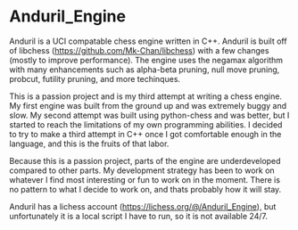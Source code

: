 # Anduril_Engine

Anduril is a UCI compatable chess engine written in C++.
Anduril is built off of libchess (https://github.com/Mk-Chan/libchess) with a few changes (mostly to improve performance).
The engine uses the negamax algorithm with many enhancements such as alpha-beta pruning, null move pruning, probcut, futility pruning, and more techinques.

This is a passion project and is my third attempt at writing a chess engine.  My first engine was built from the ground up and was extremely buggy and slow.
My second attempt was built using python-chess and was better, but I started to reach the limitations of my own programming abilities.
I decided to try to make a third attempt in C++ once I got comfortable enough in the language, and this is the fruits of that labor.

Because this is a passion project, parts of the engine are underdeveloped compared to other parts.  My development strategy has been to work on whatever
I find most interesting or fun to work on in the moment.  There is no pattern to what I decide to work on, and thats probably how it will stay.

Anduril has a lichess account (https://lichess.org/@/Anduril_Engine), but unfortunately it is a local script I have to run, so it is not available 24/7.
